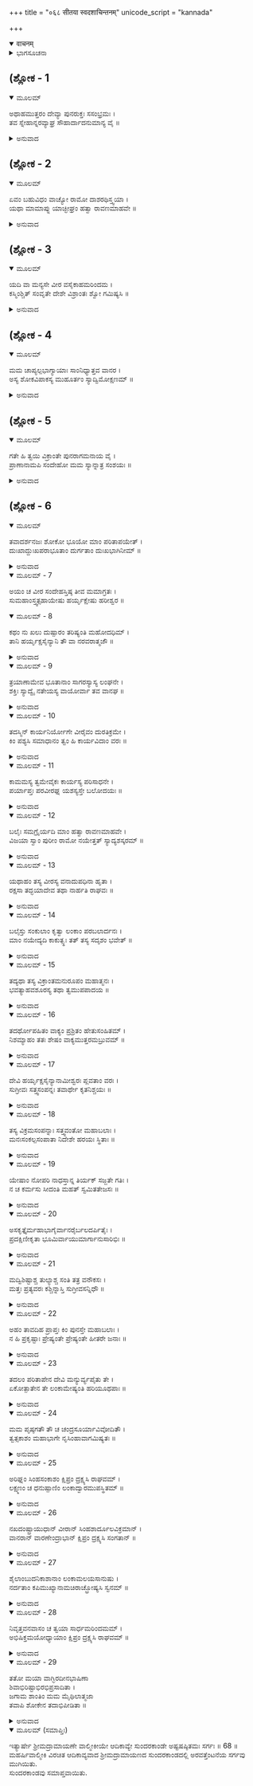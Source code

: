 +++
title = "०६८ सीतया स्वदशाचिन्तनम्"
unicode_script = "kannada"

+++
<details open><summary>वाचनम्</summary>

<div class="audioEmbed"  caption="श्रीराम-हरिसीताराममूर्ति-घनपाठिभ्यां वचनम्" src="https://archive.org/download/Ramayana-recitation-Sriram-harisItArAmamUrti-Ghanapaati-v2/Kanda_5/Kanda_5_SK-068-Seetha_expressed_her_grave_doubt.mp3"></div>
</details>



<details><summary>ಭಾಗಸೂಚನಾ</summary>

ಸೀತೆಯ ಸಂದೇಹವನ್ನು ನಿವಾರಿಸಿದ ಬಗೆಯನ್ನು ಹನುಮಂತನು ಶ್ರೀರಾಮನಿಗೆ ಹೇಳಿದುದು
</details>

## (ಶ್ಲೋಕ - 1


<details open><summary>ಮೂಲಮ್</summary>

ಅಥಾಹಮುತ್ತರಂ ದೇವ್ಯಾ ಪುನರುಕ್ತಃ ಸಸಂಭ್ರಮಃ ।  
ತವ ಸ್ನೇಹಾನ್ನರವ್ಯಾಘ್ರ ಸೌಹಾರ್ದಾದನುಮಾನ್ಯ ವೈ ॥
</details>

<details><summary>ಅನುವಾದ</summary>

ಹನುಮಂತನು ಶ್ರೀರಾಮನಲ್ಲಿ ಪುನಃ ಹೀಗೆ ಹೇಳುತ್ತಾನೆ ಎಲೈ ನರಶ್ರೇಷ್ಠನೇ! ನಿನಗೆ ನನ್ನ ಮೇಲೆ ಇರುವ ಪ್ರೇಮಾದರಗಳನ್ನು, ಸೌಹಾರ್ದವನ್ನು ನೋಡಿ, ಆ ದೇವಿಯು ನನ್ನಲ್ಲಿ ಆದರದಿಂದ ಪುನಃ ಇಂತೆಂದಳು.॥1॥
</details>

## (ಶ್ಲೋಕ - 2


<details open><summary>ಮೂಲಮ್</summary>

ಏವಂ ಬಹುವಿಧಂ ವಾಚ್ಯೋ ರಾಮೋ ದಾಶರಥಿಸ್ತ್ವಯಾ ।  
ಯಥಾ ಮಾಮಾಪ್ನು ಯಾಚ್ಛೀಘ್ರಂ ಹತ್ವಾ ರಾವಣಮಾಹವೇ ॥
</details>

<details><summary>ಅನುವಾದ</summary>

‘‘ಎಲೈ ಹನುಮಂತನೇ! ದಶರಥಕುಮಾರನಾದ ಶ್ರೀರಾಮನು ಯುದ್ಧದಲ್ಲಿ ರಾವಣನನ್ನು ಸಂಹರಿಸಿ ಶೀಘ್ರವಾಗಿ ನನ್ನನ್ನು ಕರೆದೊಯ್ಯುವಂತೆ ಅವನಲ್ಲಿ ಅನೇಕಪ್ರಕಾರದಿಂದ ಹೇಳು.॥2॥
</details>

## (ಶ್ಲೋಕ - 3


<details open><summary>ಮೂಲಮ್</summary>

ಯದಿ ವಾ ಮನ್ಯಸೇ ವೀರ ವಸೈಕಾಹಮರಿಂದಮ ।  
ಕಸ್ಮಿಂಶ್ಚಿತ್ ಸಂವೃತೇ ದೇಶೇ ವಿಶ್ರಾಂತಃ ಶ್ವೋ ಗಮಿಷ್ಯಸಿ ॥
</details>

<details><summary>ಅನುವಾದ</summary>

ಮಹಾವೀರಾ! ಶತ್ರುಸಂಹಾರಕಾ! ನಿನಗೆ ಸಮ್ಮತವಾದರೆ ಒಂದು ದಿನದ ಮಟ್ಟಿಗಾದರೂ ಇಲ್ಲಿ ಇರು. ಯಾವುದಾದರೊಂದು ರಹಸ್ಯ ಪ್ರದೇಶದಲ್ಲಿ ವಿಶ್ರಾಂತಿ ಪಡೆದು ನಾಳೆ ಹೊರಡಬಹುದು.॥3॥
</details>

## (ಶ್ಲೋಕ - 4


<details open><summary>ಮೂಲಮ್</summary>

ಮಮ ಚಾಪ್ಯಲ್ಪಭಾಗ್ಯಾಯಾಃ ಸಾಂನಿಧ್ಯಾತ್ತವ ವಾನರ ।  
ಅಸ್ಯ ಶೋಕವಿಪಾಕಸ್ಯ ಮುಹೂರ್ತಂ ಸ್ಯಾದ್ವಿಮೋಕ್ಷಣಮ್ ॥
</details>

<details><summary>ಅನುವಾದ</summary>

ಎಲೈ ಪರಾಕ್ರಮಶಾಲಿಯೇ! ನೀನು ಇಲ್ಲೇ ಸಮೀಪದಲ್ಲಿ ಇದ್ದರೆ ಮಂದಭಾಗ್ಯಳಾದ ನನಗೆ ಈ ಅಂತ್ಯವಿಲ್ಲದ ಶೋಕವು ಒಂದು ಕ್ಷಣಕಾಲವಾದರೂ ದೂರಾಗಬಹುದು.॥4॥
</details>

## (ಶ್ಲೋಕ - 5


<details open><summary>ಮೂಲಮ್</summary>

ಗತೇ ಹಿ ತ್ವಯಿ ವಿಕ್ರಾಂತೇ ಪುನರಾಗಮನಾಯ ವೈ ।  
ಪ್ರಾಣಾನಾಮಪಿ ಸಂದೇಹೋ ಮಮ ಸ್ಯಾನ್ನಾತ್ರ ಸಂಶಯಃ ॥
</details>

<details><summary>ಅನುವಾದ</summary>

ಪರಾಕ್ರಮಶಾಲಿಯಾದ ನೀನು ಹೋಗಿ, ಮರಳಿ ಇಲ್ಲಿಗೆ ಬರುವವರೆಗೆ ನನ್ನ ಪ್ರಾಣಗಳು ಉಳಿಯುವುದು ಸಂದೇಹಾಸ್ಪದವೇ. ಇದರಲ್ಲಿ ಸಂಶಯವೇ ಇಲ್ಲ.॥5॥
</details>

## (ಶ್ಲೋಕ - 6


<details open><summary>ಮೂಲಮ್</summary>

ತವಾದರ್ಶನಜಃ ಶೋಕೋ ಭೂಯೋ ಮಾಂ ಪರಿತಾಪಯೇತ್ ।  
ದುಃಖಾದ್ದುಃಖಪರಾಭೂತಾಂ ದುರ್ಗತಾಂ ದುಃಖಭಾಗಿನೀಮ್ ॥
</details>

<details><summary>ಅನುವಾದ</summary>

ಎಲೈ ಮಹಾವೀರನೇ! ನೀನು ಇಲ್ಲಿಂದ ಹೋದೊಡನೆ ನಿನ್ನ ದರ್ಶನ ಭಾಗ್ಯವು ನನಗೆ ದೂರವಾಗುವುದು. ಅದರಿಂದ ಈಗಿರುವ ದುಃಖವು ಇಮ್ಮಡಿಯಾಗುವುದು. ಅದು ಇನ್ನೂ ನನ್ನನ್ನು ಬಾಧಿಸುವುದು. ಆ ವಿಧವಾಗಿ ನನ್ನ ದುಃಖ ಪರಂಪರೆಯು ಹೆಚ್ಚುತ್ತಾಹೋದೀತು.॥6॥
</details>

<details open><summary>ಮೂಲಮ್ - 7</summary>

ಅಯಂ ಚ ವೀರ ಸಂದೇಹಸ್ತಿಷ್ಠ ತೀವ ಮಮಾಗ್ರತಃ ।  
ಸುಮಹಾಂಸ್ತ್ವತ್ಸಹಾಯೇಷು ಹರ್ಯೃಕ್ಷೇಷು ಹರೀಶ್ವರ ॥
</details>

<details open><summary>ಮೂಲಮ್ - 8</summary>

ಕಥಂ ನು ಖಲು ದುಷ್ಪಾರಂ ತರಿಷ್ಯಂತಿ ಮಹೋದಧಿಮ್ ।  
ತಾನಿ ಹರ್ಯೃಕ್ಷಸೈನ್ಯಾನಿ ತೌ ವಾ ನರವರಾತ್ಮಜೌ ॥
</details>

<details><summary>ಅನುವಾದ</summary>

ಎಲೈ ಕಪಿವರಾ! ನೀನು ಸರ್ವಸಮರ್ಥನೇ. ನಿನ್ನ ವಿಷಯದಲ್ಲಿ ಸಂದೇಹವೇ ಇಲ್ಲ. ಆದರೆ ನಿನಗೆ ಸಹಾಯಕರಾದ ಭಲ್ಲೂಕ-ವಾನರರ ವಿಷಯದಲ್ಲಿ ನನಗೆ ಸಂದೇಹವೇ ಕಾಡುತ್ತಿದೆ. ದಾಟಲಶಕ್ಯವಾದ ಈ ಮಹೋದಧಿಯನ್ನು ಆ ವಾನರ-ಭಲ್ಲೂಕ ಸೈನ್ಯವು, ಆ ದಶರಥ ಕುಮಾರರೀರ್ವರು ಹೇಗೆ ದಾಟುವರು?॥7-8॥
</details>

<details open><summary>ಮೂಲಮ್ - 9</summary>

ತ್ರಯಾಣಾಮೇವ ಭೂತಾನಾಂ ಸಾಗರಸ್ಯಾಸ್ಯ ಲಂಘನೇ ।  
ಶಕ್ತಿಃ ಸ್ಯಾದ್ವೈ ನತೇಯಸ್ಯ ವಾಯೋರ್ವಾ ತವ ವಾನಘ ॥
</details>

<details><summary>ಅನುವಾದ</summary>

ಪ್ರಪಂಚದಲ್ಲಿರುವ ಪ್ರಾಣಿಗಳಲ್ಲಿ ಗರುಡ, ವಾಯು ಮತ್ತು ನೀನು ಹೀಗೆ ಮೂವರಿಗೇ ಮಾತ್ರ ಮಹಾಸಮುದ್ರವನ್ನು ದಾಟುವ ಶಕ್ತಿಯಿದೆಯೆಂದು ನಾನು ಭಾವಿಸುತ್ತೇನೆ.॥9॥
</details>

<details open><summary>ಮೂಲಮ್ - 10</summary>

ತದಸ್ಮಿನ್ ಕಾರ್ಯನಿರ್ಯೋಗೇ ವೀರೈವಂ ದುರತಿಕ್ರಮೇ ।  
ಕಿಂ ಪಶ್ಯಸಿ ಸಮಾಧಾನಂ ತ್ವಂ ಹಿ ಕಾರ್ಯವಿದಾಂ ವರಃ ॥
</details>

<details><summary>ಅನುವಾದ</summary>

ಕಾರ್ಯಸಾಧಕರಲ್ಲಿ ಶ್ರೇಷ್ಠನಾದ ಎಲೈ ಮಹಾವೀರಾ! ಆದ್ದರಿಂದ ದಾಟಲು ಇಷ್ಟು ಅಶಕ್ಯವಾದ ಸಮುದ್ರವನ್ನು ದಾಟುವ ವಿಷಯದಲ್ಲಿ ನೀನು ಯಾವ ಉಪಾಯವನ್ನು ಆಲೋಚಿಸಿರುವೆ? ತಿಳಿಸು.॥10॥
</details>

<details open><summary>ಮೂಲಮ್ - 11</summary>

ಕಾಮಮಸ್ಯ ತ್ವಮೇವೈಕಃ ಕಾರ್ಯಸ್ಯ ಪರಿಸಾಧನೇ ।  
ಪರ್ಯಾಪ್ತಃ ಪರವೀರಘ್ನ ಯಶಸ್ಯಸ್ತೇ ಬಲೋದಯಃ ॥
</details>

<details><summary>ಅನುವಾದ</summary>

ಎಲ್ಲ ರಾಕ್ಷಸರನ್ನು ಸಂಹರಿಸಿ ನನ್ನನ್ನು ವಿಮೋಚನೆಗೊಳಿಸುವ ಕಾರ್ಯವನ್ನು ಸಾಧಿಸಲು ನೀನೋರ್ವನೇ ಸಾಕು. ಆದರೆ ಹೀಗೆ ಮಾಡುವುದರಿಂದ ನಿನಗೆ ಯಶಸ್ಸು ಲಭಿಸೀತು. ನನಗಾಗಲೀ, ಶ್ರೀರಾಮನಿಗಾಗಲೀ ಯಶಸ್ಸು ಲಭಿಸಲಾರದು.॥11॥
</details>

<details open><summary>ಮೂಲಮ್ - 12</summary>

ಬಲೈಃ ಸಮಗ್ರೈರ್ಯದಿ ಮಾಂ ಹತ್ವಾ ರಾವಣಮಾಹವೇ ।  
ವಿಜಯಾ ಸ್ವಾಂ ಪುರೀಂ ರಾಮೋ ನಯೇತ್ತತ್ ಸ್ಯಾದ್ಯಶಸ್ಕರಮ್ ॥
</details>

<details><summary>ಅನುವಾದ</summary>

ಶ್ರೀರಾಮನು ಇಲ್ಲಿಗೆ ಬಂದು ಯುದ್ಧದಲ್ಲಿ ರಾವಣನನ್ನೂ, ಅವನ ಸಮಸ್ತ ಬಲವನ್ನೂ ರಣರಂಗದಲ್ಲಿ ಸಂಹರಿಸಿ ವಿಜೇತನಾಗಿ, ನನ್ನನ್ನು ಅಯೋಧ್ಯೆಗೆ ಕರಕೊಂಡು ಹೋದರೆ ಅದು ಆ ಪ್ರಭುವಿಗೂ, ನನಗೂ ಯಶಸ್ಕರವು.॥12॥
</details>

<details open><summary>ಮೂಲಮ್ - 13</summary>

ಯಥಾಹಂ ತಸ್ಯ ವೀರಸ್ಯ ವನಾದುಪಧಿನಾ ಹೃತಾ ।  
ರಕ್ಷಸಾ ತದ್ಭಯಾದೇವ ತಥಾ ನಾರ್ಹತಿ ರಾಘವಃ ॥
</details>

<details><summary>ಅನುವಾದ</summary>

ಆ ಶ್ರೀರಾಮನಿಗೆ ಭಯಪಟ್ಟು ರಾಕ್ಷಸನಾದ ರಾವಣನು ವಂಚನೆಯಿಂದ ನನ್ನನ್ನು ಅರಣ್ಯದಿಂದ ಅಪಹರಿಸಿ ತಂದನು. ಈಗ ಆ ರಾಮನು ಹಾಗೆ ಮಾಡಕೂಡದು. ತಾನು ಸ್ವತಃ ಬಾರದೆ ಹನುಮಂತನ ಮೂಲಕ ಪತ್ನಿಯನ್ನು ಪಡೆಯುವುದು ಆತನು ಸಹಿಸನು. ಏಕೆಂದರೆ ಆತನು ವೀರನು. ನಾನು ವೀರಪತ್ನಿಯು.॥13॥
</details>

<details open><summary>ಮೂಲಮ್ - 14</summary>

ಬಲೈಸ್ತು ಸಂಕುಲಾಂ ಕೃತ್ವಾ ಲಂಕಾಂ ಪರಬಲಾರ್ದನಃ ।  
ಮಾಂ ನಯೇದ್ಯದಿ ಕಾಕುತ್ಸ್ಥಃ ತತ್ ತಸ್ಯ ಸದೃಶಂ ಭವೇತ್ ॥
</details>

<details><summary>ಅನುವಾದ</summary>

ಶ್ರೀರಾಮನು ತನ್ನ ಬಲದಿಂದ ಶತ್ರುಬಲವನ್ನು ಧೂಳಿಪಟವೆಸಗಿ, ಲಂಕೆಯನ್ನು ನಿರ್ನಾಮ ಗೈದು ನನ್ನನ್ನು ಸ್ವಯಂ ಅವನು ಕರಕೊಂಡುಹೋದರೆ ಅದು ಆ ವೀರನಿಗೆ ತಕ್ಕುದಾದುದು.॥14॥
</details>

<details open><summary>ಮೂಲಮ್ - 15</summary>

ತದ್ಯಥಾ ತಸ್ಯ ವಿಕ್ರಾಂತಮನುರೂಪಂ ಮಹಾತ್ಮನಃ ।  
ಭವತ್ಯಾಹವಶೂರಸ್ಯ ತಥಾ ತ್ವಮುಪಪಾದಯ ॥
</details>

<details><summary>ಅನುವಾದ</summary>

ರಣವೀರನೂ, ಮಹಾತ್ಮನೂ ಆದ ಶ್ರೀರಾಮನ ಪರಾಕ್ರಮಕ್ಕೆ ತಕ್ಕುದಾದ ಕಾರ್ಯಸಾಧನೆಯ ರೀತಿಯನ್ನು ನೀನು ರೂಪಿಸಬೇಕು.॥15॥
</details>

<details open><summary>ಮೂಲಮ್ - 16</summary>

ತದರ್ಥೋಪಹಿತಂ ವಾಕ್ಯಂ ಪ್ರಶ್ರಿತಂ ಹೇತುಸಂಹಿತಮ್ ।  
ನಿಶಮ್ಯಾಹಂ ತತಃ ಶೇಷಂ ವಾಕ್ಯಮುತ್ತರಮಬ್ರುವಮ್ ॥
</details>

<details><summary>ಅನುವಾದ</summary>

ರಾಘವಾ! ಅರ್ಥವತ್ತಾದ ಮತ್ತು ಯುಕ್ತಿಯುಕ್ತವಾದ ಸೀತಾದೇವಿಯ ಆ ಮಾತನ್ನು ಕೇಳಿ ನಾನು ಕೊನೆಯದಾಗಿ ಹೀಗೆ ಹೇಳಿದೆ.॥16॥
</details>

<details open><summary>ಮೂಲಮ್ - 17</summary>

ದೇವಿ ಹರ್ಯೃಕ್ಷಸೈನ್ಯಾನಾಮೀಶ್ವರಃ ಪ್ಲವತಾಂ ವರಃ ।  
ಸುಗ್ರೀವಃ ಸತ್ತ್ವಸಂಪನ್ನಃ ತವಾರ್ಥೇ ಕೃತನಿಶ್ಚಯಃ ॥
</details>

<details><summary>ಅನುವಾದ</summary>

ಅಮ್ಮಾ! ವಾನರ-ಭಲ್ಲೂಕ ಸೈನ್ಯಗಳಿಗೆ ಒಡೆಯನೂ, ಕಪಿಶ್ರೇಷ್ಠನೂ, ಮಹಾಬಲಶಾಲಿಯೂ ಆದ ಸುಗ್ರೀವನು ನಿನ್ನನ್ನು ಶ್ರೀರಾಮನ ಬಳಿಗೆ ಸೇರಿಸುವಲ್ಲಿ ದೃಢವಾಗಿ ನಿಶ್ಚಯಿಸಿಕೊಂಡಿರುವನು.॥17॥
</details>

<details open><summary>ಮೂಲಮ್ - 18</summary>

ತಸ್ಯ ವಿಕ್ರಮಸಂಪನ್ನಾಃ ಸತ್ತ್ವವಂತೋ ಮಹಾಬಲಾಃ ।  
ಮನಃಸಂಕಲ್ಪಸಂಪಾತಾ ನಿದೇಶೇ ಹರಯಃ ಸ್ಥಿತಾಃ ॥
</details>

<details><summary>ಅನುವಾದ</summary>

ಮಹಾಪರಾಕ್ರಮವಂತರಾದ, ಮಹಾ ಬಲಶಾಲಿಗಳಾದ ವಾನರರು ಸುಗ್ರೀವನ ಆಜ್ಞೆಗೆ ಬದ್ಧರಾಗಿರುವರು. ಅವರು ಅವನ ಮನಸ್ಸಿನಲ್ಲಿ ಸಂಕಲ್ಪ ಉಂಟಾಗುತ್ತಲೇ ಇಲ್ಲಿಗೆ ಆಗಮಿಸುವರು.॥18॥
</details>

<details open><summary>ಮೂಲಮ್ - 19</summary>

ಯೇಷಾಂ ನೋಪರಿ ನಾಧಸ್ತಾನ್ನ ತಿರ್ಯಕ್ ಸಜ್ಜತೇ ಗತಿಃ ।  
ನ ಚ ಕರ್ಮಸು ಸೀದಂತಿ ಮಹತ್ ಸ್ವಮಿತತೇಜಸಃ ॥
</details>

<details><summary>ಅನುವಾದ</summary>

ಆ ವಾನರರು ಆಕಾಶದಲ್ಲಾಗಲೀ, ಪಾತಾಳದಲ್ಲಾಗಲೀ, ಭೂಮಿಯ ಮೇಲಾಗಲೀ ನಿರಾತಂಕವಾಗಿ ಸಂಚರಿಸಬಲ್ಲರು. ಅಮಿತ ತೇಜಶ್ಶಾಲಿಯಾದ ಆ ವಾನರರು ಎಂತಹ ಘನ ಕಾರ್ಯವಾದರೂ ಅನಾಯಾಸವಾಗಿ ಮಾಡಬಲ್ಲರು.॥19॥
</details>

<details open><summary>ಮೂಲಮ್ - 20</summary>

ಅಸಕೃತ್ತೈರ್ಮಹಾಭಾಗೈರ್ವಾನರೈರ್ಬಲದರ್ಪಿತೈಃ  ।  
ಪ್ರದಕ್ಷಿಣೀಕೃತಾ ಭೂಮಿರ್ವಾಯುಮಾರ್ಗಾನುಸಾರಿಭಿಃ ॥
</details>

<details><summary>ಅನುವಾದ</summary>

ಮಹಾಭಾಗ್ಯಶಾಲಿಗಳೂ, ಹೆಚ್ಚಿನ ಬಲಶಾಲಿಗಳೂ, ವಾಯು ಮಾರ್ಗದಲ್ಲಿ ಸಂಚರಿಸುವವರೂ ಆದ ಆ ವಾನರರು ಅನೇಕ ಬಾರಿ ಈ ಭೂಮಂಡಲವನ್ನು ಸುತ್ತಿಬಂದಿರುವರು.॥20॥
</details>

<details open><summary>ಮೂಲಮ್ - 21</summary>

ಮದ್ವಿಶಿಷ್ಟಾಶ್ಚ ತುಲ್ಯಾಶ್ಚ ಸಂತಿ ತತ್ರ ವನೌಕಸಃ ।  
ಮತ್ತಃ ಪ್ರತ್ಯವರಃ ಕಶ್ಚಿನ್ನಾಸ್ತಿ ಸುಗ್ರೀವಸನ್ನಿಧೌ ॥
</details>

<details><summary>ಅನುವಾದ</summary>

ನನಗಿಂತ ಹೆಚ್ಚಾದ ಪರಾಕ್ರಮಿಗಳೂ, ನನಗೆ ಸಮಾನರಾದವರೂ, ಸುಗ್ರೀವನ ಬಳಿಯಲ್ಲಿ ಅನೇಕ ವಾನರರಿದ್ದಾರೆ. ಆದರೆ ನನಗಿಂತ ಕಡಿಮೆ ಪರಾಕ್ರಮವುಳ್ಳವರೂ ಯಾರೂ ಇಲ್ಲ.॥21॥
</details>

<details open><summary>ಮೂಲಮ್ - 22</summary>

ಅಹಂ ತಾವದಿಹ ಪ್ರಾಪ್ತಃ ಕಿಂ ಪುನಸ್ತೇ ಮಹಾಬಲಾಃ ।  
ನ ಹಿ ಪ್ರಕೃಷ್ಟಾಃ ಪ್ರೇಷ್ಯಂತೇ ಪ್ರೇಷ್ಯಂತೇ ಹೀತರೇ ಜನಾಃ ॥
</details>

<details><summary>ಅನುವಾದ</summary>

ಕಡಿಮೆ ಬಲವಿರುವ ನಾನೇ ಇಲ್ಲಿಗೆ ಬಂದಿರುವಾಗ ಮಹಾ ಬಲಿಷ್ಠರಾದ ಕಪಿಶ್ರೇಷ್ಠರ ವಿಷಯದಲ್ಲಿ ಹೇಳುವುದೇನಿದೆ? ಇಂತಹ ಸಾಮಾನ್ಯವಾದ ಕಾರ್ಯಗಳಿಗೆ ರಾಜರು ಶ್ರೇಷ್ಠರಾದವರನ್ನು ಯಾವಾಗಲೂ ಕಳಿಸುವುದಿಲ್ಲ. ಸಾಮಾನ್ಯ ಜನರನ್ನೇ ಕಳುಹಿಸುತ್ತಾರೆ. (ಇಲ್ಲಿ ಹನುಮಂತನ ವಿನಯ, ದಾಸತ್ವ, ಪ್ರಕಟವಾಗಿ ಸೀತೆಗೆ ಭರವಸೆ ಹುಟ್ಟಿಸಿದುದು.)॥22॥
</details>

<details open><summary>ಮೂಲಮ್ - 23</summary>

ತದಲಂ ಪರಿತಾಪೇನ ದೇವಿ ಮನ್ಯುರ್ವ್ಯಪೈತು ತೇ ।  
ಏಕೋತ್ಪಾತೇನ ತೇ ಲಂಕಾಮೇಷ್ಯಂತಿ ಹರಿಯೂಥಪಾಃ ॥
</details>

<details><summary>ಅನುವಾದ</summary>

ದೇವೀ! ಇನ್ನು ತಮ್ಮ ಪರಿತಾಪವನ್ನು ಬಿಡಿರಿ. ನಿಮ್ಮ ದೈನ್ಯವು ದೂರವಾಗಲೀ. ಆ ವಾನರರೆಲ್ಲರೂ ಒಂದೇ ನೆಗೆತಕ್ಕೆ ಲಂಕೆಗೆ ಬರುತ್ತಾರೆ.॥23॥
</details>

<details open><summary>ಮೂಲಮ್ - 24</summary>

ಮಮ ಪೃಷ್ಠಗತೌ ತೌ ಚ ಚಂದ್ರಸೂರ್ಯಾವಿವೋದಿತೌ ।  
ತ್ವತ್ಸಕಾಶಂ ಮಹಾಭಾಗೇ ನೃಸಿಂಹಾವಾಗಮಿಷ್ಯತಃ ॥
</details>

<details><summary>ಅನುವಾದ</summary>

ಮಹಾಭಾಗ್ಯಶಾಲಿನಿಯೇ! ಉದಯಿಸುತ್ತಿರುವ ಸೂರ್ಯಚಂದ್ರರಂತೆ ತೇಜೋಮೂರ್ತಿಗಳಾದ ನರೇಂದ್ರರಾದ ರಾಮ-ಲಕ್ಷ್ಮಣರು ನನ್ನ ಭುಜಗಳ ಮೇಲೆ ಕುಳಿತುಕೊಂಡು ಇಲ್ಲಿಗೆ ಬರುತ್ತಾರೆ.॥24॥
</details>

<details open><summary>ಮೂಲಮ್ - 25</summary>

ಅರಿಘ್ನಂ ಸಿಂಹಸಂಕಾಶಂ ಕ್ಷಿಪ್ರಂ ದ್ರಕ್ಷ್ಯಸಿ ರಾಘವಮ್ ।  
ಲಕ್ಷ್ಮಣಂ ಚ ಧನುಷ್ಪಾಣಿಂ ಲಂಕಾದ್ವಾರಮುಪಸ್ಥಿತಮ್ ॥
</details>

<details><summary>ಅನುವಾದ</summary>

ಶತ್ರುಸೂದನನೂ, ಸಿಂಹಪರಾಕ್ರಮಿಯೂ ಆದ ರಾಮಚಂದ್ರ ಪ್ರಭುವನ್ನು ಮತ್ತು ಧನುಷ್ಪಾಣಿಯಾದ ಲಕ್ಷ್ಮಣಸ್ವಾಮಿಯನ್ನು ಲಂಕಾದ್ವೀಪದಲ್ಲಿ ಬಂದು ನಿಲ್ಲುವುದನ್ನು ಬೇಗನೇ ಕಾಣುವೆ.॥25॥
</details>

<details open><summary>ಮೂಲಮ್ - 26</summary>

ನಖದಂಷ್ಟ್ರಾಯುಧಾನ್ ವೀರಾನ್ ಸಿಂಹಶಾರ್ದೂಲವಿಕ್ರಮಾನ್ ।  
ವಾನರಾನ್ ವಾರಣೇಂದ್ರಾಭಾನ್ ಕ್ಷಿಪ್ರಂ ದ್ರಕ್ಷ್ಯಸಿ ಸಂಗತಾನ್ ॥
</details>

<details><summary>ಅನುವಾದ</summary>

ನಖಗಳೂ, ದಂತಗಳೂ ಆಯುಧವುಳ್ಳವರೂ ಹುಲಿ-ಸಿಂಹಗಳಂತೆ ಪರಾಕ್ರಮಶಾಲಿಗಳೂ, ಮಹಾವೀರರೂ, ಗಜೇಂದ್ರನಂತೆ ಮಹಾಕಾಯರೂ, ಬಲಶಾಲಿಗಳೂ ಆದ ವಾನರರನ್ನು ಬೇಗನೇ ಇಲ್ಲಿ ನೀನು ನೊಡಲಿರುವೆ.(ಈಗ ಶ್ರೀರಾಮ-ಲಕ್ಷ್ಮಣರು ಇಬ್ಬರೇ ಆಗಿರದೆ ಇಂತಹ ಭಾರೀ ಸುಗ್ರೀವನ ಸೇನೆಯು ಅವರ ಸಹಾಯಕ್ಕಿದೆ. ಈ ಸೈನ್ಯಕ್ಕೆ ಯಾವುದೇ ಆಹಾರದ, ಅಸ್ತ್ರಶಸ್ತ್ರಗಳ ಆವಶ್ಯಕತೆ ಇಲ್ಲ.)॥26॥
</details>

<details open><summary>ಮೂಲಮ್ - 27</summary>

ಶೈಲಾಂಬುದನಿಕಾಶಾನಾಂ ಲಂಕಾಮಲಯಸಾನುಷು ।  
ನರ್ದತಾಂ ಕಪಿಮುಖ್ಯಾನಾಮಚಿರಾಚ್ಛ್ರೋಷ್ಯಸಿ ಸ್ವನಮ್ ॥
</details>

<details><summary>ಅನುವಾದ</summary>

ಪರ್ವತ ಸದೃಶರಾದ ಹಾಗೂ ಮೇಘಸದೃಶರಾದ ಕಪಿಶ್ರೇಷ್ಠರೂ ಲಂಕಾದ್ವೀಪದಲ್ಲಿರುವ ಮಲಯ ಪರ್ವತದ ತಪ್ಪಲುಗಳಲ್ಲಿ ಮಾಡಿವ ಗರ್ಜನೆಯನ್ನು ನೀನು ಬಹಳ ಬೇಗನೇ ಕೇಳಲಿರುವೆ.॥27॥
</details>

<details open><summary>ಮೂಲಮ್ - 28</summary>

ನಿವೃತ್ತವನವಾಸಂ ಚ ತ್ವಯಾ ಸಾರ್ಧಮರಿಂದಮಮ್ ।  
ಅಭಿಷಿಕ್ತಮಯೋಧ್ಯಾಯಾಂ ಕ್ಷಿಪ್ರಂ ದ್ರಕ್ಷ್ಯಸಿ ರಾಘವಮ್ ॥
</details>

<details><summary>ಅನುವಾದ</summary>

ವನವಾಸವನ್ನು ಮುಗಿಸಿ ಅಯೋಧ್ಯೆಯಲ್ಲಿ ನಿನ್ನೊಡನೆ ಪಟ್ಟಾಭಿಷಿಕ್ತನಾಗುವ, ಶತ್ರುಮರ್ದನನಾದ, ಶ್ರೀರಾಮನನ್ನು ನೀನು ಕ್ಷಿಪ್ರವಾಗಿ ಸಂದರ್ಶಿಸುವೆ.॥28॥
</details>

<details open><summary>ಮೂಲಮ್ - 29</summary>

ತತೋ ಮಯಾ ವಾಗ್ಭಿರದೀನಭಾಷಿಣಾ  
ಶಿವಾಭಿರಿಷ್ಟಾಭಿರಭಿಪ್ರಸಾದಿತಾ ।  
ಜಗಾಮ ಶಾಂತಿಂ ಮಮ ಮೈಥಿಲಾತ್ಮಜಾ  
ತವಾಪಿ ಶೋಕೇನ ತದಾಭಿಪೀಡಿತಾ ॥
</details>

<details><summary>ಅನುವಾದ</summary>

ರಾಘವಾ! ನಾನು ಹೀಗೆ ಹೇಳಲು, ನಿನ್ನ ವಿರಹಶೋಕ ದಲ್ಲಿದ್ದರೂ, ರಾಕ್ಷಸರಿಂದ ಪೀಡಿತಳಾಗಿದ್ದರೂ, ಸಾಧ್ವಿಯಾದ ಮೈಥಿಲಿದೇವಿಯೂ ಹೆಚ್ಚಾದ ಪರಿತಾಪ ಪಡುತ್ತಿದ್ದರೂ, ನಿನ್ನ ಬಲಪರಾಕ್ರಮಗಳನ್ನು ಹೊಗಳುತ್ತಾ, ಅವಳಿಗೆ ತೃಪ್ತಿಕರವಾದ, ಶುಭಸೂಚಕವಾದ ನನ್ನ ಮಾತುಗಳನ್ನು ಕೇಳಿ, ಅವಳು ಮನಶ್ಶಾಂತಿಯನ್ನು ಹೊಂದಿದಳು.॥29॥
</details>

<details open><summary>ಮೂಲಮ್ (ಸಮಾಪ್ತಿಃ)</summary>

ಇತ್ಯಾರ್ಷೇ ಶ್ರೀಮದ್ರಾಮಾಯಣೇ ವಾಲ್ಮೀಕೀಯೇ ಆದಿಕಾವ್ಯೇ ಸುಂದರಕಾಂಡೇ ಅಷ್ಟಷಷ್ಠಿತಮಃ ಸರ್ಗಃ ॥ 68 ॥  
ಮಹರ್ಷಿವಾಲ್ಮೀಕಿ ವಿರಚಿತ ಆದಿಕಾವ್ಯವಾದ ಶ್ರೀಮದ್ರಾಮಾಯಣದ ಸುಂದರಕಾಂಡದಲ್ಲಿ ಅರವತ್ತೆಂಟನೆಯ ಸರ್ಗವು ಮುಗಿಯಿತು.  
ಸುಂದರಕಾಂಡವು ಸಮಾಪ್ತವಾಯಿತು.
</details>
